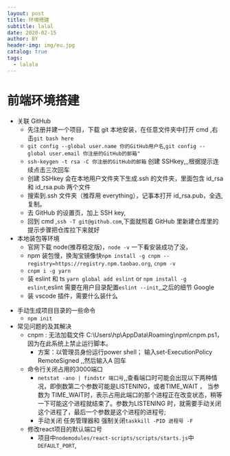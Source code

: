 ```yaml
---
layout: post
title: 环境搭建
subtitle: lalal
date: 2020-02-15
author: BY
header-img: img/eu.jpg
catalog: true
tags:
  - lalala
---
```


# 前端环境搭建

- 关联 GitHub
  - 先注册并建一个项目，下载 git 本地安装，在任意文件夹中打开 cmd ,右击`git bash here`
  - `git config --global user.name 你的GitHub用户名`,`git config --global user.email 你注册的GitHub的邮箱"`
  - `ssh-keygen -t rsa -C 你注册的GitHub的邮箱` 创建 SSHkey,,,根据提示连续点击三次回车
  - 创建 SSHkey 会在本地用户文件夹下生成.ssh 的文件夹，里面包含 id_rsa 和 id_rsa.pub 两个文件
  - 搜索到.ssh 文件夹（推荐用 everything），记事本打开 id_rsa.pub，全选,复制。
  - 去 GitHub 的设置页，加上 SSH key,
  - 回到 cmd ,`ssh -T git@github.com`,下面就照着 GitHub 里新建仓库里的提示步骤把仓库拉下来就好
- 本地装包等环境
  - 官网下载 node(推荐稳定版)，`node -v` 一下看安装成功了没，
  - npm 装包慢，换淘宝镜像快`npm install -g cnpm --registry=https://registry.npm.taobao.org`, `cnpm -v`
  - `cnpm i -g yarn`
  - 装 eslint 和 ts `yarn global add eslint` or `npm install -g eslint`,eslint 需要在用户目录配置`eslint --init`,,之后的细节 Google
  - 装 vscode 插件，需要什么装什么
+ 手动生成项目目录的一些命令
  + `npm init`
+ 常见问题的及其解决
  + cnpm : 无法加载文件 C:\Users\hp\AppData\Roaming\npm\cnpm.ps1，因为在此系统上禁止运行脚本。
    + 方案：以管理员身份运行power shell； 输入set-ExecutionPolicy RemoteSigned ,,然后输入A 回车
  + 命令行关闭占用的3000端口
    + `netstat -ano | findstr 端口号`,,查看端口时可能会出现以下两种情况，即倒数第二个参数可能是LISTENING，或者TIME_WAIT ， 当参数为 TIME_WAIT时，表示占用此端口的那个进程正在改变状态，稍等一下可能这个进程就结束了。参数为LISTENING 时，就需要手动关闭这个进程了，最后一个参数是这个进程的进程号;
    + 手动关闭 任务管理器和 强制关闭`taskkill -PID 进程号 -F `
  + 修改react项目的默认端口号
    + 项目中`nodemodules/react-scripts/scripts/starts.js`中`DEFAULT_PORT`,